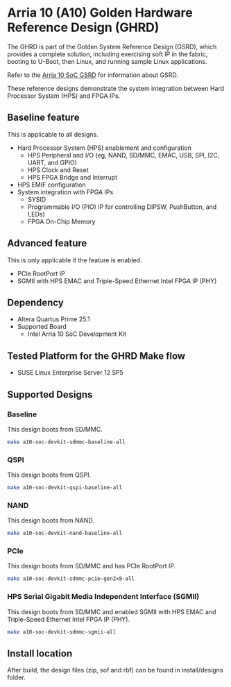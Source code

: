 # Arria 10 (A10) Golden Hardware Reference Design (GHRD)

The GHRD is part of the Golden System Reference Design (GSRD), which provides a complete solution, including exercising soft IP in the fabric, booting to U-Boot, then Linux, and running sample Linux applications.

Refer to the [Arria 10 SoC GSRD](https://www.rocketboards.org/foswiki/Documentation/Arria10SoCGSRD) for information about GSRD.

These reference designs demonstrate the system integration between Hard Processor System (HPS) and FPGA IPs.
## Baseline feature
This is applicable to all designs.
- Hard Processor System (HPS) enablement and configuration
  - HPS Peripheral and I/O (eg, NAND, SD/MMC, EMAC, USB, SPI, I2C, UART, and GPIO)
  - HPS Clock and Reset
  - HPS FPGA Bridge and Interrupt
- HPS EMIF configuration
- System integration with FPGA IPs
  - SYSID
  - Programmable I/O (PIO) IP for controlling DIPSW, PushButton, and LEDs)
  - FPGA On-Chip Memory
## Advanced feature
This is only applicable if the feature is enabled.
  - PCIe RootPort IP
  - SGMII with HPS EMAC and Triple-Speed Ethernet Intel FPGA IP (PHY)

## Dependency
* Altera Quartus Prime 25.1
* Supported Board
  - Intel Arria 10 SoC Development Kit

## Tested Platform for the GHRD Make flow
* SUSE Linux Enterprise Server 12 SP5

## Supported Designs
### Baseline
This design boots from SD/MMC.
```bash
make a10-soc-devkit-sdmmc-baseline-all
```
### QSPI
This design boots from QSPI.
```bash
make a10-soc-devkit-qspi-baseline-all
```
### NAND
This design boots from NAND.
```bash
make a10-soc-devkit-nand-baseline-all
```
### PCIe
This design boots from SD/MMC and has PCIe RootPort IP.
```bash
make a10-soc-devkit-sdmmc-pcie-gen2x8-all
```
### HPS Serial Gigabit Media Independent Interface (SGMII)
This design boots from SD/MMC and enabled SGMII with HPS EMAC and Triple-Speed Ethernet Intel FPGA IP (PHY).
```bash
make a10-soc-devkit-sdmmc-sgmii-all
```

## Install location
After build, the design files (zip, sof and rbf) can be found in install/designs folder.